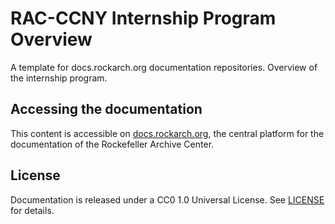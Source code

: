 # RAC-CCNY Internship Program Overview
A template for docs.rockarch.org documentation repositories. Overview of the internship program.

## Accessing the documentation
This content is accessible on [docs.rockarch.org](docs.rockarch.org), the central platform for the documentation of the Rockefeller Archive Center.

## License
Documentation is released under a CC0 1.0 Universal License. See [LICENSE](LICENSE.md) for details.
